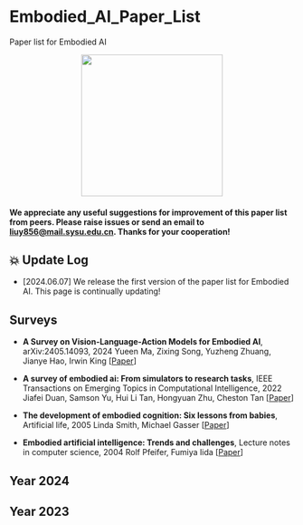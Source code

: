 # Embodied_AI_Paper_List
Paper list for Embodied AI 

<p align="center">
<img src="https://github.com/HCPLab-SYSU/Embodied_AI_Paper_List/blob/main/EmbodiedAI.jpg" width="250">
</p>

#### We appreciate any useful suggestions for improvement of this paper list from peers. Please raise issues or send an email to **liuy856@mail.sysu.edu.cn**. Thanks for your cooperation!

## :collision: Update Log 
* [2024.06.07] We release the first version of the paper list for Embodied AI. This page is continually updating!
    
## Surveys 

* **A Survey on Vision-Language-Action Models for Embodied AI**, arXiv:2405.14093, 2024
Yueen Ma, Zixing Song, Yuzheng Zhuang, Jianye Hao, Irwin King
[[Paper](https://arxiv.org/pdf/2405.14093)]

* **A survey of embodied ai: From simulators to research tasks**, IEEE Transactions on Emerging Topics in Computational Intelligence, 2022
Jiafei Duan, Samson Yu, Hui Li Tan, Hongyuan Zhu, Cheston Tan
[[Paper](https://arxiv.org/pdf/2103.04918)]

* **The development of embodied cognition: Six lessons from babies**, Artificial life, 2005
Linda Smith, Michael Gasser
[[Paper](https://cogdev.sitehost.iu.edu/labwork/6_lessons.pdf)]

* **Embodied artificial intelligence: Trends and challenges**, Lecture notes in computer science, 2004
Rolf Pfeifer, Fumiya Iida
[[Paper](https://people.csail.mit.edu/iida/papers/PfeiferIidaEAIDags.pdf)]

## Year 2024 

## Year 2023 

